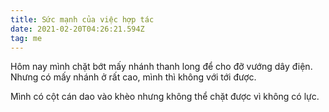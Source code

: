 ```yaml
---
title: Sức mạnh của việc hợp tác
date: 2021-02-20T04:26:21.594Z
tag: me
---
```

Hôm nay mình chặt bớt mấy nhánh thanh long để cho đỡ vướng dây điện. Nhưng có mấy nhánh ở rất cao, mình thì không với tới được. 

Mình có cột cán dao vào khèo nhưng không thể chặt được vì không có lực.
